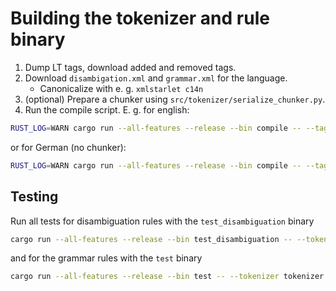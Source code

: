 # Building the tokenizer and rule binary

1. Dump LT tags, download added and removed tags.
2. Download `disambigation.xml` and `grammar.xml` for the language.
    - Canonicalize with e. g. `xmlstarlet c14n`
3. (optional) Prepare a chunker using `src/tokenizer/serialize_chunker.py`.
4. Run the compile script.
E. g. for english:

```bash
RUST_LOG=WARN cargo run --all-features --release --bin compile -- --tag-paths data/en/tags/output.dump data/en/tags/added.txt --tag-remove-paths data/en/tags/removed.txt --disambiguation-path data/en/disambiguation.canonic.xml --tokenizer-config-path configs/en/tokenizer.json --grammar-path data/en/grammar.canonic.xml --rules-config-path configs/en/rules.json --common-words-path data/en/en_common.txt --chunker-path data/en/chunker.json --out-tokenizer-path storage/en_tokenizer.bin --out-rules-path storage/en_rules.bin
```

or for German (no chunker):
```bash
RUST_LOG=WARN cargo run --all-features --release --bin compile -- --tag-paths data/de/tags/output.dump data/de/tags/added.txt --tag-remove-paths data/de/tags/removed.txt --disambiguation-path data/de/disambiguation.canonic.xml --tokenizer-config-path configs/de/tokenizer.json --grammar-path data/de/grammar.canonic.xml --rules-config-path configs/de/rules.json --common-words-path data/de/de_common.txt --out-tokenizer-path storage/de_tokenizer.bin --out-rules-path storage/de_rules.bin
```

## Testing

Run all tests for disambiguation rules with the `test_disambiguation` binary

```bash
cargo run --all-features --release --bin test_disambiguation -- --tokenizer tokenizer.bin
```

and for the grammar rules with the `test` binary

```bash
cargo run --all-features --release --bin test -- --tokenizer tokenizer.bin --rules rules.bin
```